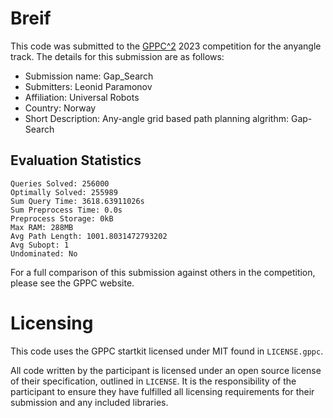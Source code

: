 # Breif

This code was submitted to the [GPPC^2](https://gppc.search-conference.org/) 2023 competition for the anyangle track.
The details for this submission are as follows:
- Submission name: Gap_Search
- Submitters: Leonid Paramonov
- Affiliation: Universal Robots
- Country: Norway
- Short Description: Any-angle grid based path planning algrithm: Gap-Search

## Evaluation Statistics

	Queries Solved: 256000
	Optimally Solved: 255989
	Sum Query Time: 3618.63911026s
	Sum Preprocess Time: 0.0s
	Preprocess Storage: 0kB
	Max RAM: 288MB
	Avg Path Length: 1001.8031472793202
	Avg Subopt: 1
	Undominated: No

For a full comparison of this submission against others in the competition, please see the GPPC website.

# Licensing

This code uses the GPPC startkit licensed under MIT found in `LICENSE.gppc`.

All code written by the participant is licensed under an open source license of their specification, outlined in `LICENSE`.
It is the responsibility of the participant to ensure they have fulfilled all licensing requirements for their submission and any included libraries.
